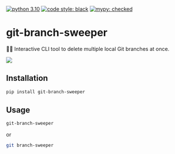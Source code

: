 [![python 3.10](https://img.shields.io/badge/Python-3.10-3776AB.svg?style=flat&logo=python&logoColor=white)](https://www.python.org)
[![code style: black](https://img.shields.io/badge/code%20style-black-000000.svg)](https://github.com/psf/black)
[![mypy: checked](https://www.mypy-lang.org/static/mypy_badge.svg)](https://mypy-lang.org/)

# git-branch-sweeper

🧹✨ Interactive CLI tool to delete multiple local Git branches at once.

![](https://raw.githubusercontent.com/RenDelaCruz/git-branch-sweeper/main/assets/example.svg)

<!--
https://carbon.now.sh/?bg=rgba%28255%2C255%2C255%2C1%29&t=vscode&wt=none&l=auto&width=710&ds=false&dsyoff=20px&dsblur=68px&wc=true&wa=false&pv=26px&ph=24px&ln=false&fl=1&fm=Hack&fs=14px&lh=133%25&si=false&es=1x&wm=false&code=%2524%2520git-branch-sweeper%250A%250A%253F%2520Select%2520branches%2520to%2520delete%253A%2520%28use%2520%255Bspace%255D%2520to%2520select%252C%2520or%2520%255Ba%255D%2520to%2520toggle%2520all%29%250A%2520%2520Current%2520branch%253A%2520PROJ-833%252Fchecked-out-branch%250A%250A%2520%2520%25E2%2595%25AD%25E2%2594%2580%25E2%2594%2580%2520Merged%2520into%2520master%2520%25E2%2594%2580%25E2%2594%2580%25E2%2595%25AE%250A%2520%2520%25E2%2597%2589%2520PROJ-654%252Fold-ticket%250A%2520%2520%25E2%2597%2589%2520PROJ-934%252Fextra-branch%250A%250A%2520%2520%25E2%2595%25AD%25E2%2594%2580%25E2%2594%2580%2520Not%2520merged%2520%25E2%2594%2580%25E2%2594%2580%25E2%2594%2580%25E2%2594%2580%25E2%2594%2580%25E2%2594%2580%25E2%2594%2580%25E2%2594%2580%25E2%2594%2580%25E2%2595%25AE%250A%25E2%259D%25AF%2520%25E2%2597%2589%2520PROJ-324%252Ftesting-feat%250A%2520%2520%25E2%2597%258B%2520PROJ-435%252Fcurrent-task%250A%250A%25E2%2586%25B5%250A%250A%2520%2520%25E2%2595%25AD%25E2%2594%2580%25E2%2594%2580%2520Branches%2520for%2520deletion%2520%25E2%2594%2580%25E2%2594%2580%25E2%2595%25AE%250A%2520%2520%25E2%2597%2589%2520PROJ-654%252Fold-ticket%250A%2520%2520%25E2%2597%2589%2520PROJ-934%252Fextra-branch%250A%2520%2520%25E2%2597%2589%2520PROJ-324%252Ftesting-feat%250A%250A%253F%2520Delete%2520these%25203%2520branches%253F%2520%28y%252FN%29%2520Yes%250A%250ADeleted%2520branch%2520PROJ-654%252Fold-ticket%2520%28was%2520cb0c590%29.%250ADeleted%2520branch%2520PROJ-934%252Fextra-branch%2520%28was%2520cb0c590%29.%250ADeleted%2520branch%2520PROJ-324%252Ftesting-feat%2520%28was%25202b2e997%29.%250A%250A%25E2%259C%25A8%25F0%259F%25A7%25B9%2520All%2520selected%2520branches%2520deleted.%2520%25F0%259F%25A7%25B9%25E2%259C%25A8
-->

<!-- ```sh
$ git-branch-sweeper

? Select branches to delete: (use [space] to select, or [a] to toggle all)
  Current branch: PROJ-833/checked-out-branch

  ╭── Merged into master ──╮
  ◉ PROJ-654/old-ticket
  ◉ PROJ-934/extra-branch

  ╭── Not merged ─────────╮
❯ ◉ PROJ-324/testing-feat
  ○ PROJ-435/current-task

↵

  ╭── Branches for deletion ──╮
  ◉ PROJ-654/old-ticket
  ◉ PROJ-934/extra-branch
  ◉ PROJ-324/testing-feat

? Delete these 3 branches? (y/N) Yes

Deleted branch PROJ-654/old-ticket (was cb0c590).
Deleted branch PROJ-934/extra-branch (was cb0c590).
Deleted branch PROJ-324/testing-feat (was 2b2e997).

✨🧹 All selected branches deleted. 🧹✨
``` -->


## Installation

```sh
pip install git-branch-sweeper
```

## Usage

```sh
git-branch-sweeper
```

or

```sh
git branch-sweeper
```
